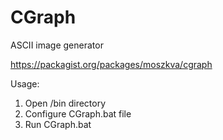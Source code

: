 CGraph
======

ASCII image generator


https://packagist.org/packages/moszkva/cgraph


Usage:

1. Open /bin directory 
2. Configure CGraph.bat file
3. Run CGraph.bat <source-file-path>
